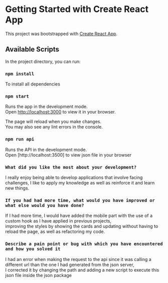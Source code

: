 # Getting Started with Create React App

This project was bootstrapped with [Create React App](https://github.com/facebook/create-react-app).

## Available Scripts

In the project directory, you can run:

### `npm install`

To install all dependencies

### `npm start`

Runs the app in the development mode.\
Open [http://localhost:3000](http://localhost:3000) to view it in your browser.

The page will reload when you make changes.\
You may also see any lint errors in the console.

### `npm run api`

Runs the API in the development mode.\
Open [http://localhost:3500] to view json file in your browser

### `What did you like the most about your development?`

I really enjoy being able to develop applications that involve facing challenges, I like to apply my knowledge as well as reinforce it and learn new things.

### `If you had had more time, what would you have improved or what else would you have done? `

If I had more time, I would have added the mobile part with the use of a custom hook as I have applied in previous projects, \
improving the styles by showing the cards and updating without having to reload the page, as well as refactoring my code.

### `Describe a pain point or bug with which you have encountered and how you solved it`

I had an error when making the request to the api since it was calling a different url than the one I had generated from the json server, \
I corrected it by changing the path and adding a new script to execute this json file inside the json package
